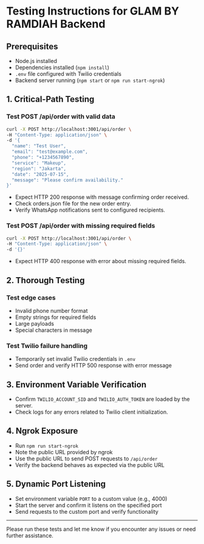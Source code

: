 # Testing Instructions for GLAM BY RAMDIAH Backend

## Prerequisites
- Node.js installed
- Dependencies installed (`npm install`)
- `.env` file configured with Twilio credentials
- Backend server running (`npm start` or `npm run start-ngrok`)

## 1. Critical-Path Testing

### Test POST /api/order with valid data
```bash
curl -X POST http://localhost:3001/api/order \
-H "Content-Type: application/json" \
-d '{
  "name": "Test User",
  "email": "test@example.com",
  "phone": "+1234567890",
  "service": "Makeup",
  "region": "Jakarta",
  "date": "2025-07-15",
  "message": "Please confirm availability."
}'
```
- Expect HTTP 200 response with message confirming order received.
- Check orders.json file for the new order entry.
- Verify WhatsApp notifications sent to configured recipients.

### Test POST /api/order with missing required fields
```bash
curl -X POST http://localhost:3001/api/order \
-H "Content-Type: application/json" \
-d '{}'
```
- Expect HTTP 400 response with error about missing required fields.

## 2. Thorough Testing

### Test edge cases
- Invalid phone number format
- Empty strings for required fields
- Large payloads
- Special characters in message

### Test Twilio failure handling
- Temporarily set invalid Twilio credentials in `.env`
- Send order and verify HTTP 500 response with error message

## 3. Environment Variable Verification

- Confirm `TWILIO_ACCOUNT_SID` and `TWILIO_AUTH_TOKEN` are loaded by the server.
- Check logs for any errors related to Twilio client initialization.

## 4. Ngrok Exposure

- Run `npm run start-ngrok`
- Note the public URL provided by ngrok
- Use the public URL to send POST requests to `/api/order`
- Verify the backend behaves as expected via the public URL

## 5. Dynamic Port Listening

- Set environment variable `PORT` to a custom value (e.g., 4000)
- Start the server and confirm it listens on the specified port
- Send requests to the custom port and verify functionality

---

Please run these tests and let me know if you encounter any issues or need further assistance.
